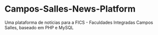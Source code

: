 # Campos-Salles-News-Platform
Uma plataforma de notícias para a FICS - Faculdades Integradas Campos Salles, baseado em PHP e MySQL
